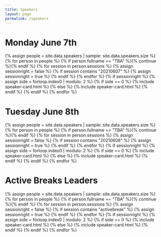 ```yaml
---
title: Speakers
layout: page
permalink: /speakers
---
```

# Monday June 7th
{% assign people = site.data.speakers | sample: site.data.speakers.size %}
{% for person in people %}
  {% if person.fullname == "TBA" %}{% continue %}{% endif %}
  {% for session in person.sessions %}
    {% assign sessionright = false %}
    {% if session contains "20210607" %}
        {% assign sessionright = true %}
    {% endif %}
  {% endfor %}
    {% if sessionright %}
      {% assign side = forloop.index0 | modulo: 2 %}
        {% if side == 0 %}
          {% include speaker-card.html %}
        {% else %}
          {% include speaker-card.html %}
        {% endif %}
    {% endif %}
{% endfor %}

# Tuesday June 8th
{% assign people = site.data.speakers | sample: site.data.speakers.size %}
{% for person in people %}
  {% if person.fullname == "TBA" %}{% continue %}{% endif %}
  {% for session in person.sessions %}
    {% assign sessionright = false %}
    {% if session contains "20210608" %}
        {% assign sessionright = true %}
    {% endif %}
  {% endfor %}
    {% if sessionright %}
      {% assign side = forloop.index0 | modulo: 2 %}
        {% if side == 0 %}
          {% include speaker-card.html %}
        {% else %}
          {% include speaker-card.html %}
        {% endif %}
    {% endif %}
{% endfor %}

# Active Breaks Leaders
{% assign people = site.data.speakers | sample: site.data.speakers.size %}
{% for person in people %}
  {% if person.fullname == "TBA" %}{% continue %}{% endif %}
  {% for session in person.sessions %}
    {% assign sessionright = false %}
    {% if session contains "activebreak" %}
        {% assign sessionright = true %}
    {% endif %}
  {% endfor %}
    {% if sessionright %}
      {% assign side = forloop.index0 | modulo: 2 %}
        {% if side == 0 %}
          {% include speaker-card.html %}
        {% else %}
          {% include speaker-card.html %}
        {% endif %}
    {% endif %}
{% endfor %}

